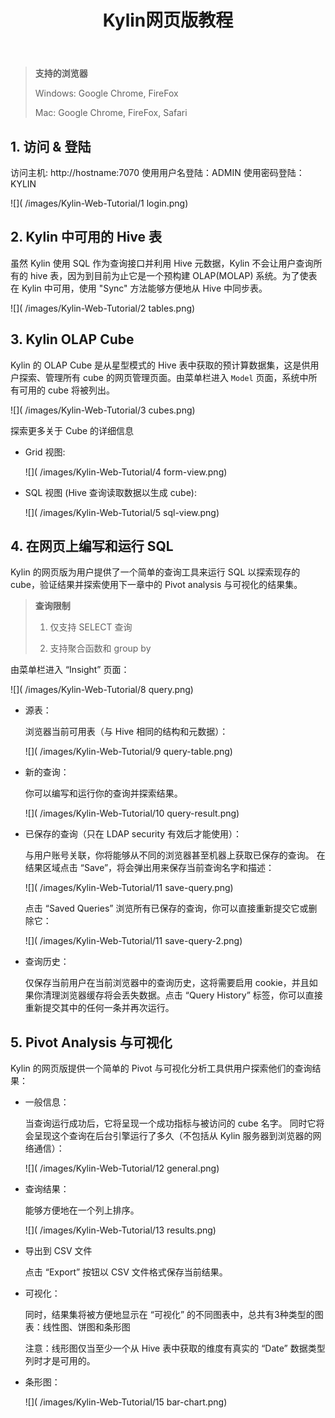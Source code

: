 ﻿---
layout: docs23-cn
title:  Kylin网页版教程
categories: 教程
permalink: /cn/docs23/tutorial/web.html
version: v1.2
---

> **支持的浏览器**
> 
> Windows: Google Chrome, FireFox
> 
> Mac: Google Chrome, FireFox, Safari

## 1. 访问 & 登陆
访问主机: http://hostname:7070
使用用户名登陆：ADMIN
使用密码登陆：KYLIN

![]( /images/Kylin-Web-Tutorial/1 login.png)

## 2. Kylin 中可用的 Hive 表
虽然 Kylin 使用 SQL 作为查询接口并利用 Hive 元数据，Kylin 不会让用户查询所有的 hive 表，因为到目前为止它是一个预构建 OLAP(MOLAP) 系统。为了使表在 Kylin 中可用，使用 "Sync" 方法能够方便地从 Hive 中同步表。

![]( /images/Kylin-Web-Tutorial/2 tables.png)

## 3. Kylin OLAP Cube
Kylin 的 OLAP Cube 是从星型模式的 Hive 表中获取的预计算数据集，这是供用户探索、管理所有 cube 的网页管理页面。由菜单栏进入 `Model` 页面，系统中所有可用的 cube 将被列出。

![]( /images/Kylin-Web-Tutorial/3 cubes.png)

探索更多关于 Cube 的详细信息

* Grid 视图:

   ![]( /images/Kylin-Web-Tutorial/4 form-view.png)

* SQL 视图 (Hive 查询读取数据以生成 cube):

   ![]( /images/Kylin-Web-Tutorial/5 sql-view.png)

## 4. 在网页上编写和运行 SQL
Kylin 的网页版为用户提供了一个简单的查询工具来运行 SQL 以探索现存的 cube，验证结果并探索使用下一章中的 Pivot analysis 与可视化的结果集。

> **查询限制**
> 
> 1. 仅支持 SELECT 查询
> 
> 2. 支持聚合函数和 group by

由菜单栏进入 “Insight” 页面：

![]( /images/Kylin-Web-Tutorial/8 query.png)

* 源表：

   浏览器当前可用表（与 Hive 相同的结构和元数据）：
  
   ![]( /images/Kylin-Web-Tutorial/9 query-table.png)

* 新的查询：

   你可以编写和运行你的查询并探索结果。

   ![]( /images/Kylin-Web-Tutorial/10 query-result.png)

* 已保存的查询（只在 LDAP security 有效后才能使用）：

   与用户账号关联，你将能够从不同的浏览器甚至机器上获取已保存的查询。
   在结果区域点击 “Save”，将会弹出用来保存当前查询名字和描述：

   ![]( /images/Kylin-Web-Tutorial/11 save-query.png)

   点击 “Saved Queries” 浏览所有已保存的查询，你可以直接重新提交它或删除它：

   ![]( /images/Kylin-Web-Tutorial/11 save-query-2.png)

* 查询历史：

   仅保存当前用户在当前浏览器中的查询历史，这将需要启用 cookie，并且如果你清理浏览器缓存将会丢失数据。点击 “Query History” 标签，你可以直接重新提交其中的任何一条并再次运行。

## 5. Pivot Analysis 与可视化
Kylin 的网页版提供一个简单的 Pivot 与可视化分析工具供用户探索他们的查询结果：

* 一般信息：

   当查询运行成功后，它将呈现一个成功指标与被访问的 cube 名字。
   同时它将会呈现这个查询在后台引擎运行了多久（不包括从 Kylin 服务器到浏览器的网络通信）：

   ![]( /images/Kylin-Web-Tutorial/12 general.png)

* 查询结果：

   能够方便地在一个列上排序。

   ![]( /images/Kylin-Web-Tutorial/13 results.png)

* 导出到 CSV 文件

   点击 “Export” 按钮以 CSV 文件格式保存当前结果。

* 可视化：

   同时，结果集将被方便地显示在 “可视化” 的不同图表中，总共有3种类型的图表：线性图、饼图和条形图

   注意：线形图仅当至少一个从 Hive 表中获取的维度有真实的 “Date” 数据类型列时才是可用的。

* 条形图：

   ![]( /images/Kylin-Web-Tutorial/15 bar-chart.png)


